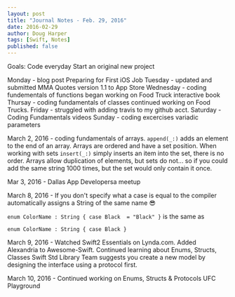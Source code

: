 ```yaml
--- 
layout: post
title: "Journal Notes - Feb. 29, 2016"
date: 2016-02-29
author: Doug Harper
tags: [Swift, Notes]
published: false
---
```


Goals: 
Code everyday
Start an original new project


Monday - blog post Preparing for First iOS Job
Tuesday - updated and submitted MMA Quotes version 1.1 to App Store
Wednesday - coding fundementals of functions began working on Food Truck interactive book
Thursay - coding fundamentals of classes continued working on Food Trucks.
Friday - struggled with adding travis to my github acct. 
Saturday - Coding Fundamentals videos
Sunday - coding excercises variadic parameters

March 2, 2016 - coding fundamentals of arrays. `append(_:)` adds an element to the end of an array.  Arrays are ordered and have a set position.  When working with sets `insert(_:)` simply inserts an item into the set, there is no order.  Arrays allow duplication of elements, but sets do not... so if you could add the same string 1000 times, but the set would only contain it once.

Mar 3, 2016 - Dallas App Developersa meetup

March 8, 2016 - If you don't specify what a case is equal to the compiler automatically assigns a String of the same name 😎

`enum ColorName : String {
  case Black  = "Black"
 }` is the same as 
 
 `enum ColorName : String {
  case Black
}`

March 9, 2016 - Watched Swift2 Essentials on Lynda.com.  Added Alexandria to Awesome-Swift. Continued learning about Enums, Structs, Classes
Swift Std Library Team suggests you create a new model by designing the interface using a protocol first.

March 10, 2016 - Continued working on Enums, Structs & Protocols UFC Playground
